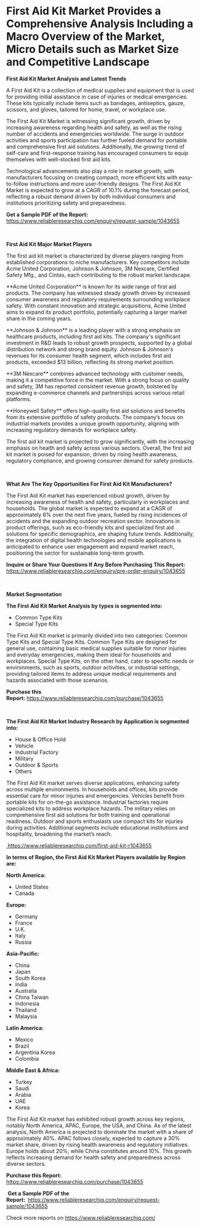 <p><h1>First Aid Kit Market Provides a Comprehensive Analysis Including a Macro Overview of the Market, Micro Details such as Market Size and Competitive Landscape</h1></p><p><strong>First Aid Kit Market Analysis and Latest Trends</strong></p>
<p><p>A First Aid Kit is a collection of medical supplies and equipment that is used for providing initial assistance in case of injuries or medical emergencies. These kits typically include items such as bandages, antiseptics, gauze, scissors, and gloves, tailored for home, travel, or workplace use.</p><p>The First Aid Kit Market is witnessing significant growth, driven by increasing awareness regarding health and safety, as well as the rising number of accidents and emergencies worldwide. The surge in outdoor activities and sports participation has further fueled demand for portable and comprehensive first aid solutions. Additionally, the growing trend of self-care and first-response training has encouraged consumers to equip themselves with well-stocked first aid kits.</p><p>Technological advancements also play a role in market growth, with manufacturers focusing on creating compact, more efficient kits with easy-to-follow instructions and more user-friendly designs. The First Aid Kit Market is expected to grow at a CAGR of 10.1% during the forecast period, reflecting a robust demand driven by both individual consumers and institutions prioritizing safety and preparedness.</p></p>
<p><strong>Get a Sample PDF of the Report:&nbsp;</strong> <a href="https://www.reliableresearchiq.com/enquiry/request-sample/1043655?utm_campaign=2840&utm_medium=2&utm_source=Github&utm_content=ia&utm_term=08032025&utm_id=first-aid-kit">https://www.reliableresearchiq.com/enquiry/request-sample/1043655</a></p>
<p>&nbsp;</p>
<p><strong>First Aid Kit Major Market Players</strong></p>
<p><p>The first aid kit market is characterized by diverse players ranging from established corporations to niche manufacturers. Key competitors include Acme United Corporation, Johnson & Johnson, 3M Nexcare, Certified Safety Mfg., and Cintas, each contributing to the robust market landscape.</p><p>**Acme United Corporation** is known for its wide range of first aid products. The company has witnessed steady growth driven by increased consumer awareness and regulatory requirements surrounding workplace safety. With constant innovation and strategic acquisitions, Acme United aims to expand its product portfolio, potentially capturing a larger market share in the coming years.</p><p>**Johnson & Johnson** is a leading player with a strong emphasis on healthcare products, including first aid kits. The company's significant investment in R&D leads to robust growth prospects, supported by a global distribution network and strong brand equity. Johnson & Johnson's revenues for its consumer health segment, which includes first aid products, exceeded $13 billion, reflecting its strong market position.</p><p>**3M Nexcare** combines advanced technology with customer needs, making it a competitive force in the market. With a strong focus on quality and safety, 3M has reported consistent revenue growth, bolstered by expanding e-commerce channels and partnerships across various retail platforms.</p><p>**Honeywell Safety** offers high-quality first aid solutions and benefits from its extensive portfolio of safety products. The company’s focus on industrial markets provides a unique growth opportunity, aligning with increasing regulatory demands for workplace safety.</p><p>The first aid kit market is projected to grow significantly, with the increasing emphasis on health and safety across various sectors. Overall, the first aid kit market is poised for expansion, driven by rising health awareness, regulatory compliance, and growing consumer demand for safety products.</p></p>
<p>&nbsp;</p>
<p><strong>What Are The Key Opportunities For First Aid Kit Manufacturers?</strong></p>
<p><p>The First Aid Kit market has experienced robust growth, driven by increasing awareness of health and safety, particularly in workplaces and households. The global market is expected to expand at a CAGR of approximately 6% over the next five years, fueled by rising incidences of accidents and the expanding outdoor recreation sector. Innovations in product offerings, such as eco-friendly kits and specialized first aid solutions for specific demographics, are shaping future trends. Additionally, the integration of digital health technologies and mobile applications is anticipated to enhance user engagement and expand market reach, positioning the sector for sustainable long-term growth.</p></p>
<p><strong>Inquire or Share Your Questions If Any Before Purchasing This Report:</strong> <a href="https://www.reliableresearchiq.com/enquiry/pre-order-enquiry/1043655?utm_campaign=2840&utm_medium=2&utm_source=Github&utm_content=ia&utm_term=08032025&utm_id=first-aid-kit">https://www.reliableresearchiq.com/enquiry/pre-order-enquiry/1043655</a></p>
<p>&nbsp;</p>
<p><strong>Market Segmentation</strong></p>
<p><strong>The First Aid Kit Market Analysis by types is segmented into:</strong></p>
<p><ul><li>Common Type Kits</li><li>Special Type Kits</li></ul></p>
<p><p>The First Aid Kit market is primarily divided into two categories: Common Type Kits and Special Type Kits. Common Type Kits are designed for general use, containing basic medical supplies suitable for minor injuries and everyday emergencies, making them ideal for households and workplaces. Special Type Kits, on the other hand, cater to specific needs or environments, such as sports, outdoor activities, or industrial settings, providing tailored items to address unique medical requirements and hazards associated with those scenarios.</p></p>
<p><strong>Purchase this Report:&nbsp;</strong><a href="https://www.reliableresearchiq.com/purchase/1043655?utm_campaign=2840&utm_medium=2&utm_source=Github&utm_content=ia&utm_term=08032025&utm_id=first-aid-kit">https://www.reliableresearchiq.com/purchase/1043655</a></p>
<p>&nbsp;</p>
<p><strong>The First Aid Kit Market Industry Research by Application is segmented into:</strong></p>
<p><ul><li>House & Office Hold</li><li>Vehicle</li><li>Industrial Factory</li><li>Military</li><li>Outdoor & Sports</li><li>Others</li></ul></p>
<p><p>The First Aid Kit market serves diverse applications, enhancing safety across multiple environments. In households and offices, kits provide essential care for minor injuries and emergencies. Vehicles benefit from portable kits for on-the-go assistance. Industrial factories require specialized kits to address workplace hazards. The military relies on comprehensive first aid solutions for both training and operational readiness. Outdoor and sports enthusiasts use compact kits for injuries during activities. Additional segments include educational institutions and hospitality, broadening the market’s reach.</p></p>
<p><a href="https://www.reliableresearchiq.com/first-aid-kit-r1043655?utm_campaign=2840&utm_medium=2&utm_source=Github&utm_content=ia&utm_term=08032025&utm_id=first-aid-kit">&nbsp;https://www.reliableresearchiq.com/first-aid-kit-r1043655</a></p>
<p><strong>In terms of Region, the First Aid Kit Market Players available by Region are:</strong></p>
<p>
    <p> <strong> North America: </strong>
        <ul>
            <li>United States</li>
            <li>Canada</li>
        </ul>
        </p> 
    <p> <strong> Europe: </strong>
        <ul>
            <li>Germany</li>
            <li>France</li>
            <li>U.K.</li>
            <li>Italy</li>
            <li>Russia</li>
        </ul>
        </p> 
    <p> <strong> Asia-Pacific: </strong>
        <ul>
            <li>China</li>
            <li>Japan</li>
            <li>South Korea</li>
            <li>India</li>
            <li>Australia</li>
            <li>China Taiwan</li>
            <li>Indonesia</li>
            <li>Thailand</li>
            <li>Malaysia</li>
        </ul>
        </p> 
    <p> <strong> Latin America: </strong>
        <ul>
            <li>Mexico</li>
            <li>Brazil</li>
            <li>Argentina Korea</li>
            <li>Colombia</li>
        </ul>
        </p> 
    <p> <strong> Middle East & Africa: </strong>
        <ul>
            <li>Turkey</li>
            <li>Saudi</li>
            <li>Arabia</li>
            <li>UAE</li>
            <li>Korea</li>
        </ul>
    </p>
    </p>
<p><p>The First Aid Kit market has exhibited robust growth across key regions, notably North America, APAC, Europe, the USA, and China. As of the latest analysis, North America is projected to dominate the market with a share of approximately 40%. APAC follows closely, expected to capture a 30% market share, driven by rising health awareness and regulatory initiatives. Europe holds about 20%, while China constitutes around 10%. This growth reflects increasing demand for health safety and preparedness across diverse sectors.</p></p>
<p><strong>Purchase this Report: </strong><a href="https://www.reliableresearchiq.com/purchase/1043655?utm_campaign=2840&utm_medium=2&utm_source=Github&utm_content=ia&utm_term=08032025&utm_id=first-aid-kit">https://www.reliableresearchiq.com/purchase/1043655</a></p>
<p>&nbsp;<strong>Get a Sample PDF of the Report:&nbsp;&nbsp;</strong><a href="https://www.reliableresearchiq.com/enquiry/request-sample/1043655?utm_campaign=2840&utm_medium=2&utm_source=Github&utm_content=ia&utm_term=08032025&utm_id=first-aid-kit">https://www.reliableresearchiq.com/enquiry/request-sample/1043655</a></p>
<p><strong></strong></p>
<p>Check more reports on <a href="https://www.reliableresearchiq.com/?utm_campaign=2840&utm_medium=2&utm_source=Github&utm_content=ia&utm_term=08032025&utm_id=first-aid-kit">https://www.reliableresearchiq.com/</a></p>